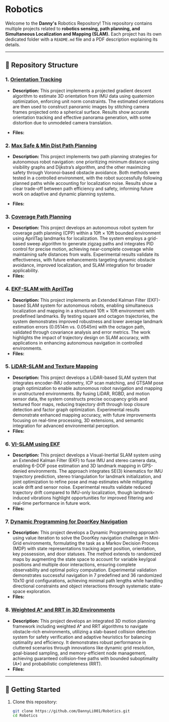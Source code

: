 # Robotics

Welcome to the **Danny's** Robotics Repository! This repository contains multiple projects related to **robotics sensing, path planning, and Simultaneous Localization and Mapping (SLAM).** Each project has its own dedicated folder with a `README.md` file and a PDF description explaining its details.

---

## 📂 Repository Structure

### 1. [Orientation Tracking](./Orientation_Tracking/Orientation_Tracking_&_Panorama.pdf)
   - **Description:** This project implements a projected gradient descent algorithm to estimate 3D orientation from IMU data using quaternion optimization, enforcing unit norm constraints. The estimated orientations are then used to construct panoramic images by stitching camera frames projected onto a spherical surface. Results show accurate orientation tracking and effective panorama generation, with some distortion due to unmodeled camera translation.

   - **Files:**

### 2. [Max Safe & Min Dist Path Planning](./Max_Safe_&_Min_Dist_Path_Planning/Max_Safe_&_Min_Dist_Path_Planning.pdf)
   - **Description:** This project implements two path planning strategies for autonomous robot navigation: one prioritizing minimum distance using visibility graphs and Dijkstra’s algorithm, and the other maximizing safety through Voronoi-based obstacle avoidance. Both methods were tested in a controlled environment, with the robot successfully following planned paths while accounting for localization noise. Results show a clear trade-off between path efficiency and safety, informing future work on adaptive and dynamic planning systems.

   - **Files:**

### 3. [Coverage Path Planning](./Coverage_Path_Planning/Autonomous_CPP_report.pdf)
   - **Description:** This project develops an autonomous robot system for coverage path planning (CPP) within a 10ft × 10ft bounded environment using AprilTag landmarks for localization. The system employs a grid-based sweep algorithm to generate zigzag paths and integrates PID control for precise motion, achieving near-complete coverage while maintaining safe distances from walls. Experimental results validate its effectiveness, with future enhancements targeting dynamic obstacle avoidance, improved localization, and SLAM integration for broader applicability.
   - **Files:**

### 4. [EKF-SLAM with AprilTag](./EKF-SLAM_with_AprilTag/EKF-SLAM.pdf)
   - **Description:** This project implements an Extended Kalman Filter (EKF)-based SLAM system for autonomous robots, enabling simultaneous localization and mapping in a structured 10ft × 10ft environment with predefined landmarks. By testing square and octagon trajectories, the system demonstrates improved robustness and lower average landmark estimation errors (0.0514m vs. 0.0545m) with the octagon path, validated through covariance analysis and error metrics. The work highlights the impact of trajectory design on SLAM accuracy, with applications in enhancing autonomous navigation in controlled environments.
   - **Files:**

### 5. [LiDAR-SLAM and Texture Mapping](./LiDAR-SLAM_and_Texture_Mapping/LiDAR-Based%20SLAM%20and%20Texture%20Mapping.pdf)
   - **Description:** This project develops a LiDAR-based SLAM system that integrates encoder-IMU odometry, ICP scan matching, and GTSAM pose graph optimization to enable autonomous robot navigation and mapping in unstructured environments. By fusing LiDAR, RGBD, and motion sensor data, the system constructs precise occupancy grids and textured floor maps, reducing trajectory drift through loop closure detection and factor graph optimization. Experimental results demonstrate enhanced mapping accuracy, with future improvements focusing on real-time processing, 3D extensions, and semantic integration for advanced environmental perception.
   - **Files:**

### 6. [VI-SLAM using EKF](./VI-SLAM_using_EKF/Visual-Inertial%20SLAM%20using%20Extended%20Kalman%20Filter.pdf)
   - **Description:** This project develops a Visual-Inertial SLAM system using an Extended Kalman Filter (EKF) to fuse IMU and stereo camera data, enabling 6-DOF pose estimation and 3D landmark mapping in GPS-denied environments. The approach integrates SE(3) kinematics for IMU trajectory prediction, stereo triangulation for landmark initialization, and joint optimization to refine pose and map estimates while mitigating scale drift and sensor noise. Experimental results validate reduced trajectory drift compared to IMU-only localization, though landmark-induced vibrations highlight opportunities for improved filtering and real-time performance in future work.
   - **Files:**

### 7. [Dynamic Programming for DoorKey Navigation](./Dynamic_Programming_for_DoorKey_Navigation/Dynamic_Programming_for_DoorKey_Navigation.pdf)
   - **Description:** This project develops a Dynamic Programming approach using value iteration to solve the DoorKey navigation challenge in Mini-Grid environments, formulating the task as a Markov Decision Process (MDP) with state representations tracking agent position, orientation, key possession, and door statuses. The method extends to randomized maps by augmenting the state space to account for variable key/goal positions and multiple door interactions, ensuring complete observability and optimal policy computation. Experimental validation demonstrates successful navigation in 7 predefined and 36 randomized 10x10 grid configurations, achieving minimal path lengths while handling directional constraints and object interactions through systematic state-space exploration.
   - **Files:**
   
### 8. [Weighted A* and RRT in 3D Environments](./Weighted_A_and_RRT_Algorithms_in_3D/Weighted_A_and_RRT_in_3D_Environments.pdf)
   - **Description:** This project develops an integrated 3D motion planning framework including weighted A* and RRT algorithms to navigate obstacle-rich environments, utilizing a slab-based collision detection system for safety verification and adaptive heuristics for balancing optimality and efficiency. It demonstrates robust performance in cluttered scenarios through innovations like dynamic grid resolution, goal-biased sampling, and memory-efficient node management, achieving guaranteed collision-free paths with bounded suboptimality (A*) and probabilistic completeness (RRT).
   - **Files:**
---

## 🔧 Getting Started

1. Clone this repository:
   ```sh
   git clone https://github.com/DannyLi001/Robotics.git
   cd Robotics
